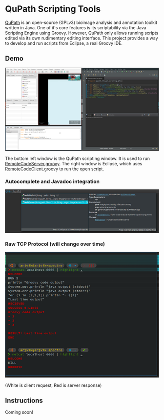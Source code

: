 # QuPath Scripting Tools

[QuPath](https://github.com/qupath/qupath) is an open-source (GPLv3) bioimage analysis and annotation toolkit written in Java.
One of it's core features is its scriptability via the Java Scripting Engine using Groovy.
However, QuPath only allows running scripts edited via its own rudimentary editing interface.
This project provides a way to develop and run scripts from Eclipse, a real Groovy IDE.

## Demo

![](demo.gif)

The bottom left window is the QuPath scripting window. It is used to run [RemoteCodeServer.groovy](../tools/RemoteCodeServer.groovy). The right window is Eclipse, which uses [RemoteCodeClient.groovy](../tools/RemoteCodeClient.groovy) to run the open script.

### Autocomplete and Javadoc integration

![](autocomplete.png)

### Raw TCP Protocol (will change over time)

![](protocol.png)

(White is client request, Red is server response)

## Instructions

Coming soon!